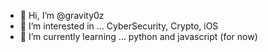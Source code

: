 - 👋 Hi, I’m @gravity0z
- 👀 I’m interested in ... CyberSecurity, Crypto, iOS
- 🌱 I’m currently learning ... python and javascript (for now)
<!---
genericthinking/genericthinking is a ✨ special ✨ repository because its `README.md` (this file) appears on your GitHub profile.
You can click the Preview link to take a look at your changes.
--->
